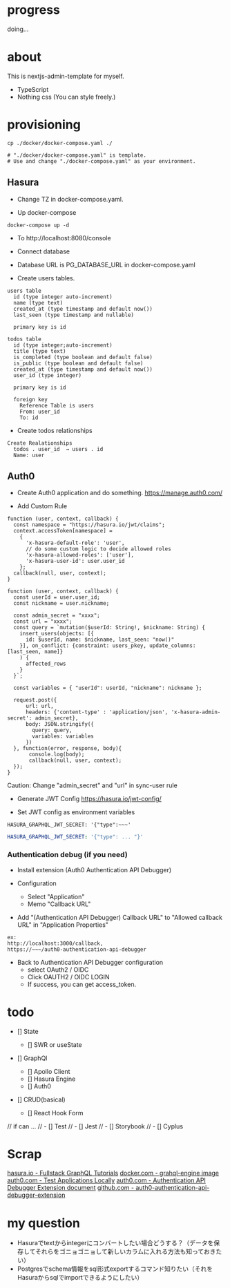 # progress
doing...

# about
This is nextjs-admin-template for myself.

- TypeScript
- Nothing css (You can style freely.)

# provisioning

```
cp ./docker/docker-compose.yaml ./

# "./docker/docker-compose.yaml" is template.
# Use and change "./docker-compose.yaml" as your environment.
```

## Hasura

- Change TZ in docker-compose.yaml.

- Up docker-compose
```
docker-compose up -d
```
- To http://localhost:8080/console
- Connect database 
- Database URL is PG_DATABASE_URL in docker-compose.yaml

- Create users tables.
```
users table
  id (type integer auto-increment)
  name (type text)
  created_at (type timestamp and default now())
  last_seen (type timestamp and nullable)

  primary key is id
```

```
todos table
  id (type integer;auto-increment)
  title (type text)
  is_completed (type boolean and default false)
  is_public (type boolean and default false)
  created_at (type timestamp and default now())
  user_id (type integer)

  primary key is id

  foreign key
    Reference Table is users
    From: user_id
    To: id
```

- Create todos relationships
```
Create Realationships
  todos . user_id  → users . id
  Name: user
```

## Auth0
- Create Auth0 application and do something.
https://manage.auth0.com/

- Add Custom Rule
```hasura-jwt-claim
function (user, context, callback) {
  const namespace = "https://hasura.io/jwt/claims";
  context.accessToken[namespace] = 
    { 
      'x-hasura-default-role': 'user',
      // do some custom logic to decide allowed roles
      'x-hasura-allowed-roles': ['user'],
      'x-hasura-user-id': user.user_id
    };
  callback(null, user, context);
}
```

<!--
Is it same sync-user?
(In hasura tutorial, in the Japanese document.)

 ```insert-user
function (user, context, callback) {
  const userId = user.user_id;
  const nickname = user.nickname;

  const admin_secret = "xxxx";
  const url = "xxxx";

  request.post({
      headers: {'content-type' : 'application/json', 'x-hasura-admin-secret': admin_secret},
      url:   url,
      body:    `{\"query\":\"mutation($userId: String!, $nickname: String) {\\n          insert_users(\\n            objects: [{ id: $userId, name: $nickname }]\\n            on_conflict: {\\n              constraint: users_pkey\\n              update_columns: [last_seen, name]\\n            }\\n          ) {\\n            affected_rows\\n          }\\n        }\",\"variables\":{\"userId\":\"${userId}\",\"nickname\":\"${nickname}\"}}`
  }, function(error, response, body){
       console.log(body);
       callback(null, user, context);
  });
}
```

Caution: Change "admin_secret" and "url" in insert-user rule -->

```sync-user
function (user, context, callback) {
  const userId = user.user_id;
  const nickname = user.nickname;
  
  const admin_secret = "xxxx";
  const url = "xxxx";
  const query = `mutation($userId: String!, $nickname: String) {
    insert_users(objects: [{
      id: $userId, name: $nickname, last_seen: "now()"
    }], on_conflict: {constraint: users_pkey, update_columns: [last_seen, name]}
    ) {
      affected_rows
    }
  }`;

  const variables = { "userId": userId, "nickname": nickname };

  request.post({
      url: url,
      headers: {'content-type' : 'application/json', 'x-hasura-admin-secret': admin_secret},
      body: JSON.stringify({
        query: query,
        variables: variables
      })
  }, function(error, response, body){
       console.log(body);
       callback(null, user, context);
  });
}
```

Caution: Change "admin_secret" and "url" in sync-user rule


- Generate JWT Config
https://hasura.io/jwt-config/


- Set JWT config as environment variables
```
HASURA_GRAPHQL_JWT_SECRET: '{"type":~~~'
```

```docker-compose.yaml
HASURA_GRAPHQL_JWT_SECRET: '{"type": ... "}'
```

### Authentication debug (if you need)
- Install extension (Auth0 Authentication API Debugger)

- Configuration
  - Select "Application"
  - Memo "Callback URL"

- Add "(Authentication API Debugger) Callback URL" to "Allowed callback URL" in "Application Properties"
```
ex:
http://localhost:3000/callback,
https://~~~/auth0-authentication-api-debugger
```

- Back to Authentication API Debugger configuration
  - select OAuth2 / OIDC
  - Click OAUTH2 / OIDC LOGIN
  - If success, you can get access_token.








# todo
- [] State
  - [] SWR or useState

- [] GraphQl
  - [] Apollo Client
  - [] Hasura Engine
  - [] Auth0

- [] CRUD(basical)
  - [] React Hook Form

// if can ...
// - [] Test
//   - [] Jest
//   - [] Storybook
//   - [] Cyplus


# Scrap

[hasura.io - Fullstack GraphQL Tutorials](https://hasura.io/learn/)
[docker.com - grahql-engine image](https://hub.docker.com/r/hasura/graphql-engine)
[auth0.com - Test Applications Locally](https://auth0.com/docs/configure/applications/work-with-auth0-locally)
[auth0.com - Authentication API Debugger Extension document](https://auth0.com/docs/extensions/authentication-api-debugger-extension)
[github.com - auth0-authentication-api-debugger-extension](https://github.com/auth0-extensions/auth0-authentication-api-debugger-extension)

# my question
- Hasuraでtextからintegerにコンバートしたい場合どうする？（データを保存してそれらをゴニョゴニョして新しいカラムに入れる方法も知っておきたい）
- Postgresでschema情報をsql形式exportするコマンド知りたい（それをHasuraからsqlでimportできるようにしたい）
